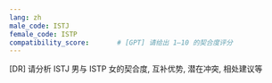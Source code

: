```yaml
---
lang: zh
male_code: ISTJ
female_code: ISTP
compatibility_score:       # [GPT] 请给出 1–10 的契合度评分
---
```


[DR] 请分析 ISTJ 男与 ISTP 女的契合度, 互补优势, 潜在冲突, 相处建议等

